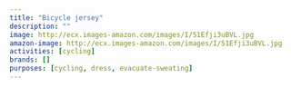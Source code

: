 ```yaml
---
title: "Bicycle jersey"
description: ""
image: http://ecx.images-amazon.com/images/I/51Efji3uBVL.jpg
amazon-image: http://ecx.images-amazon.com/images/I/51Efji3uBVL.jpg
activities: [cycling]
brands: []
purposes: [cycling, dress, evacuate-sweating]
---
```

